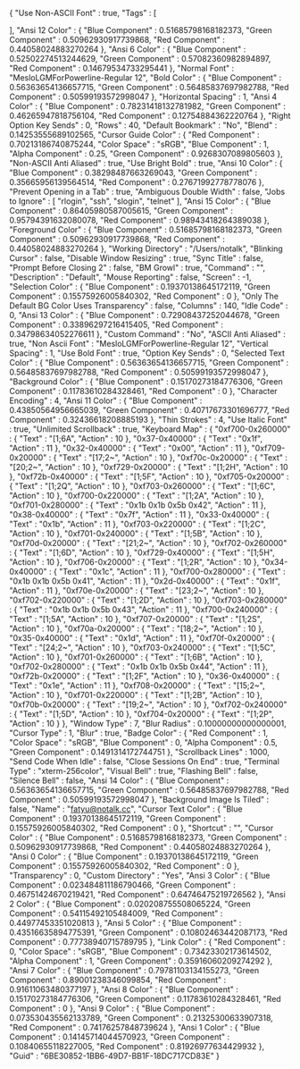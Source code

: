 {
  "Use Non-ASCII Font" : true,
  "Tags" : [

  ],
  "Ansi 12 Color" : {
    "Blue Component" : 0.51685798168182373,
    "Green Component" : 0.50962930917739868,
    "Red Component" : 0.44058024883270264
  },
  "Ansi 6 Color" : {
    "Blue Component" : 0.52502274513244629,
    "Green Component" : 0.57082360982894897,
    "Red Component" : 0.14679534733295441
  },
  "Normal Font" : "MesloLGMForPowerline-Regular 12",
  "Bold Color" : {
    "Blue Component" : 0.56363654136657715,
    "Green Component" : 0.56485837697982788,
    "Red Component" : 0.50599193572998047
  },
  "Horizontal Spacing" : 1,
  "Ansi 4 Color" : {
    "Blue Component" : 0.78231418132781982,
    "Green Component" : 0.46265947818756104,
    "Red Component" : 0.12754884362220764
  },
  "Right Option Key Sends" : 0,
  "Rows" : 40,
  "Default Bookmark" : "No",
  "Blend" : 0.14253555689102565,
  "Cursor Guide Color" : {
    "Red Component" : 0.70213186740875244,
    "Color Space" : "sRGB",
    "Blue Component" : 1,
    "Alpha Component" : 0.25,
    "Green Component" : 0.9268307089805603
  },
  "Non-ASCII Anti Aliased" : true,
  "Use Bright Bold" : true,
  "Ansi 10 Color" : {
    "Blue Component" : 0.38298487663269043,
    "Green Component" : 0.35665956139564514,
    "Red Component" : 0.27671992778778076
  },
  "Prevent Opening in a Tab" : true,
  "Ambiguous Double Width" : false,
  "Jobs to Ignore" : [
    "rlogin",
    "ssh",
    "slogin",
    "telnet"
  ],
  "Ansi 15 Color" : {
    "Blue Component" : 0.86405980587005615,
    "Green Component" : 0.95794391632080078,
    "Red Component" : 0.98943418264389038
  },
  "Foreground Color" : {
    "Blue Component" : 0.51685798168182373,
    "Green Component" : 0.50962930917739868,
    "Red Component" : 0.44058024883270264
  },
  "Working Directory" : "\/Users\/notalk",
  "Blinking Cursor" : false,
  "Disable Window Resizing" : true,
  "Sync Title" : false,
  "Prompt Before Closing 2" : false,
  "BM Growl" : true,
  "Command" : "",
  "Description" : "Default",
  "Mouse Reporting" : false,
  "Screen" : -1,
  "Selection Color" : {
    "Blue Component" : 0.19370138645172119,
    "Green Component" : 0.15575926005840302,
    "Red Component" : 0
  },
  "Only The Default BG Color Uses Transparency" : false,
  "Columns" : 140,
  "Idle Code" : 0,
  "Ansi 13 Color" : {
    "Blue Component" : 0.72908437252044678,
    "Green Component" : 0.33896297216415405,
    "Red Component" : 0.34798634052276611
  },
  "Custom Command" : "No",
  "ASCII Anti Aliased" : true,
  "Non Ascii Font" : "MesloLGMForPowerline-Regular 12",
  "Vertical Spacing" : 1,
  "Use Bold Font" : true,
  "Option Key Sends" : 0,
  "Selected Text Color" : {
    "Blue Component" : 0.56363654136657715,
    "Green Component" : 0.56485837697982788,
    "Red Component" : 0.50599193572998047
  },
  "Background Color" : {
    "Blue Component" : 0.15170273184776306,
    "Green Component" : 0.11783610284328461,
    "Red Component" : 0
  },
  "Character Encoding" : 4,
  "Ansi 11 Color" : {
    "Blue Component" : 0.43850564956665039,
    "Green Component" : 0.40717673301696777,
    "Red Component" : 0.32436618208885193
  },
  "Thin Strokes" : 4,
  "Use Italic Font" : true,
  "Unlimited Scrollback" : true,
  "Keyboard Map" : {
    "0xf700-0x260000" : {
      "Text" : "[1;6A",
      "Action" : 10
    },
    "0x37-0x40000" : {
      "Text" : "0x1f",
      "Action" : 11
    },
    "0x32-0x40000" : {
      "Text" : "0x00",
      "Action" : 11
    },
    "0xf709-0x20000" : {
      "Text" : "[17;2~",
      "Action" : 10
    },
    "0xf70c-0x20000" : {
      "Text" : "[20;2~",
      "Action" : 10
    },
    "0xf729-0x20000" : {
      "Text" : "[1;2H",
      "Action" : 10
    },
    "0xf72b-0x40000" : {
      "Text" : "[1;5F",
      "Action" : 10
    },
    "0xf705-0x20000" : {
      "Text" : "[1;2Q",
      "Action" : 10
    },
    "0xf703-0x260000" : {
      "Text" : "[1;6C",
      "Action" : 10
    },
    "0xf700-0x220000" : {
      "Text" : "[1;2A",
      "Action" : 10
    },
    "0xf701-0x280000" : {
      "Text" : "0x1b 0x1b 0x5b 0x42",
      "Action" : 11
    },
    "0x38-0x40000" : {
      "Text" : "0x7f",
      "Action" : 11
    },
    "0x33-0x40000" : {
      "Text" : "0x1b",
      "Action" : 11
    },
    "0xf703-0x220000" : {
      "Text" : "[1;2C",
      "Action" : 10
    },
    "0xf701-0x240000" : {
      "Text" : "[1;5B",
      "Action" : 10
    },
    "0xf70d-0x20000" : {
      "Text" : "[21;2~",
      "Action" : 10
    },
    "0xf702-0x260000" : {
      "Text" : "[1;6D",
      "Action" : 10
    },
    "0xf729-0x40000" : {
      "Text" : "[1;5H",
      "Action" : 10
    },
    "0xf706-0x20000" : {
      "Text" : "[1;2R",
      "Action" : 10
    },
    "0x34-0x40000" : {
      "Text" : "0x1c",
      "Action" : 11
    },
    "0xf700-0x280000" : {
      "Text" : "0x1b 0x1b 0x5b 0x41",
      "Action" : 11
    },
    "0x2d-0x40000" : {
      "Text" : "0x1f",
      "Action" : 11
    },
    "0xf70e-0x20000" : {
      "Text" : "[23;2~",
      "Action" : 10
    },
    "0xf702-0x220000" : {
      "Text" : "[1;2D",
      "Action" : 10
    },
    "0xf703-0x280000" : {
      "Text" : "0x1b 0x1b 0x5b 0x43",
      "Action" : 11
    },
    "0xf700-0x240000" : {
      "Text" : "[1;5A",
      "Action" : 10
    },
    "0xf707-0x20000" : {
      "Text" : "[1;2S",
      "Action" : 10
    },
    "0xf70a-0x20000" : {
      "Text" : "[18;2~",
      "Action" : 10
    },
    "0x35-0x40000" : {
      "Text" : "0x1d",
      "Action" : 11
    },
    "0xf70f-0x20000" : {
      "Text" : "[24;2~",
      "Action" : 10
    },
    "0xf703-0x240000" : {
      "Text" : "[1;5C",
      "Action" : 10
    },
    "0xf701-0x260000" : {
      "Text" : "[1;6B",
      "Action" : 10
    },
    "0xf702-0x280000" : {
      "Text" : "0x1b 0x1b 0x5b 0x44",
      "Action" : 11
    },
    "0xf72b-0x20000" : {
      "Text" : "[1;2F",
      "Action" : 10
    },
    "0x36-0x40000" : {
      "Text" : "0x1e",
      "Action" : 11
    },
    "0xf708-0x20000" : {
      "Text" : "[15;2~",
      "Action" : 10
    },
    "0xf701-0x220000" : {
      "Text" : "[1;2B",
      "Action" : 10
    },
    "0xf70b-0x20000" : {
      "Text" : "[19;2~",
      "Action" : 10
    },
    "0xf702-0x240000" : {
      "Text" : "[1;5D",
      "Action" : 10
    },
    "0xf704-0x20000" : {
      "Text" : "[1;2P",
      "Action" : 10
    }
  },
  "Window Type" : 7,
  "Blur Radius" : 0.10000000000000001,
  "Cursor Type" : 1,
  "Blur" : true,
  "Badge Color" : {
    "Red Component" : 1,
    "Color Space" : "sRGB",
    "Blue Component" : 0,
    "Alpha Component" : 0.5,
    "Green Component" : 0.1491314172744751
  },
  "Scrollback Lines" : 1000,
  "Send Code When Idle" : false,
  "Close Sessions On End" : true,
  "Terminal Type" : "xterm-256color",
  "Visual Bell" : true,
  "Flashing Bell" : false,
  "Silence Bell" : false,
  "Ansi 14 Color" : {
    "Blue Component" : 0.56363654136657715,
    "Green Component" : 0.56485837697982788,
    "Red Component" : 0.50599193572998047
  },
  "Background Image Is Tiled" : false,
  "Name" : "fatyu@notalk.cc",
  "Cursor Text Color" : {
    "Blue Component" : 0.19370138645172119,
    "Green Component" : 0.15575926005840302,
    "Red Component" : 0
  },
  "Shortcut" : "",
  "Cursor Color" : {
    "Blue Component" : 0.51685798168182373,
    "Green Component" : 0.50962930917739868,
    "Red Component" : 0.44058024883270264
  },
  "Ansi 0 Color" : {
    "Blue Component" : 0.19370138645172119,
    "Green Component" : 0.15575926005840302,
    "Red Component" : 0
  },
  "Transparency" : 0,
  "Custom Directory" : "Yes",
  "Ansi 3 Color" : {
    "Blue Component" : 0.023484811186790466,
    "Green Component" : 0.46751424670219421,
    "Red Component" : 0.64746475219726562
  },
  "Ansi 2 Color" : {
    "Blue Component" : 0.020208755508065224,
    "Green Component" : 0.54115492105484009,
    "Red Component" : 0.44977453351020813
  },
  "Ansi 5 Color" : {
    "Blue Component" : 0.43516635894775391,
    "Green Component" : 0.10802463442087173,
    "Red Component" : 0.77738940715789795
  },
  "Link Color" : {
    "Red Component" : 0,
    "Color Space" : "sRGB",
    "Blue Component" : 0.73423302173614502,
    "Alpha Component" : 1,
    "Green Component" : 0.35916060209274292
  },
  "Ansi 7 Color" : {
    "Blue Component" : 0.79781103134155273,
    "Green Component" : 0.89001238346099854,
    "Red Component" : 0.91611063480377197
  },
  "Ansi 8 Color" : {
    "Blue Component" : 0.15170273184776306,
    "Green Component" : 0.11783610284328461,
    "Red Component" : 0
  },
  "Ansi 9 Color" : {
    "Blue Component" : 0.073530435562133789,
    "Green Component" : 0.21325300633907318,
    "Red Component" : 0.74176257848739624
  },
  "Ansi 1 Color" : {
    "Blue Component" : 0.14145714044570923,
    "Green Component" : 0.10840655118227005,
    "Red Component" : 0.81926977634429932
  },
  "Guid" : "6BE30852-1BB6-49D7-BB1F-18DC717CD83E"
}